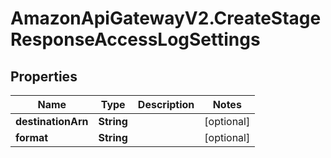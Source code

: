 # AmazonApiGatewayV2.CreateStageResponseAccessLogSettings

## Properties

Name | Type | Description | Notes
------------ | ------------- | ------------- | -------------
**destinationArn** | **String** |  | [optional] 
**format** | **String** |  | [optional] 


